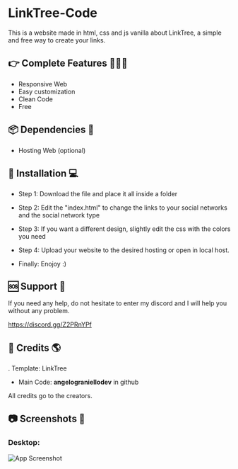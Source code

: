 # LinkTree-Code
This is a website made in html, css and js vanilla about LinkTree, a simple and free way to create your links.

## 👉 Complete Features 👷🏾‍♀️

- Responsive Web
- Easy customization
- Clean Code
- Free
  
## 📦 Dependencies 📜

- Hosting Web (optional)

## 🚀 Installation 💻

- Step 1: Download the file and place it all inside a folder
- Step 2: Edit the "index.html" to change the links to your social networks and the social network type
- Step 3: If you want a different design, slightly edit the css with the colors you need
- Step 4: Upload your website to the desired hosting or open in local host.
    
- Finally: Enojoy :)

## 🆘 Support 🎈
If you need any help, do not hesitate to enter my discord and I will help you without any problem.

https://discord.gg/Z2PRnYPf

## 🧑 Credits 🌎

. Template: LinkTree
- Main Code: **angelograniellodev** in github

All credits go to the creators.

## 📷 Screenshots 📂

### Desktop:  

![App Screenshot](https://media.discordapp.net/attachments/1169794060421189662/1176078615427960893/image.png?ex=656d8f90&is=655b1a90&hm=cc0d9f5776dfadb77c51f527d16cc07a52d53fddbf2e307b2609ed843f1e627e&=&width=879&height=468)
